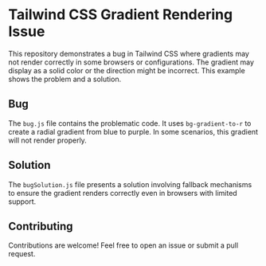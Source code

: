# Tailwind CSS Gradient Rendering Issue

This repository demonstrates a bug in Tailwind CSS where gradients may not render correctly in some browsers or configurations. The gradient may display as a solid color or the direction might be incorrect.  This example shows the problem and a solution.

## Bug

The `bug.js` file contains the problematic code.  It uses `bg-gradient-to-r` to create a radial gradient from blue to purple. In some scenarios, this gradient will not render properly. 

## Solution

The `bugSolution.js` file presents a solution involving fallback mechanisms to ensure the gradient renders correctly even in browsers with limited support.

## Contributing

Contributions are welcome! Feel free to open an issue or submit a pull request.